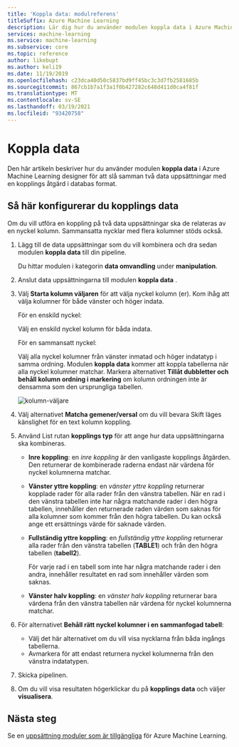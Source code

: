 ```yaml
---
title: 'Koppla data: modulreferens'
titleSuffix: Azure Machine Learning
description: Lär dig hur du använder modulen koppla data i Azure Machine Learning designer för att slå samman två data uppsättningar tillsammans.
services: machine-learning
ms.service: machine-learning
ms.subservice: core
ms.topic: reference
author: likebupt
ms.author: keli19
ms.date: 11/19/2019
ms.openlocfilehash: c23dca40d50c5837bd9ff45bc3c3d7fb2581685b
ms.sourcegitcommit: 867cb1b7a1f3a1f0b427282c648d411d0ca4f81f
ms.translationtype: MT
ms.contentlocale: sv-SE
ms.lasthandoff: 03/19/2021
ms.locfileid: "93420758"
---
```

# <a name="join-data"></a>Koppla data

Den här artikeln beskriver hur du använder modulen **koppla data** i Azure Machine Learning designer för att slå samman två data uppsättningar med en kopplings åtgärd i databas format.  

## <a name="how-to-configure-join-data"></a>Så här konfigurerar du kopplings data

Om du vill utföra en koppling på två data uppsättningar ska de relateras av en nyckel kolumn. Sammansatta nycklar med flera kolumner stöds också. 

1. Lägg till de data uppsättningar som du vill kombinera och dra sedan modulen **koppla data** till din pipeline. 

    Du hittar modulen i kategorin **data omvandling** under **manipulation**.

1. Anslut data uppsättningarna till modulen **koppla data** . 
 
1. Välj **Starta kolumn väljaren** för att välja nyckel kolumn (er). Kom ihåg att välja kolumner för både vänster och höger indata.

    För en enskild nyckel:

    Välj en enskild nyckel kolumn för båda indata.
    
    För en sammansatt nyckel:

    Välj alla nyckel kolumner från vänster inmatad och höger indatatyp i samma ordning. Modulen **koppla data** kommer att koppla tabellerna när alla nyckel kolumner matchar. Markera alternativet **Tillåt dubbletter och behåll kolumn ordning i markering** om kolumn ordningen inte är densamma som den ursprungliga tabellen. 

    ![kolumn-väljare](media/module/join-data-column-selector.png)


1. Välj alternativet **Matcha gemener/versal** om du vill bevara Skift läges känslighet för en text kolumn koppling. 
   
1. Använd List rutan **kopplings typ** för att ange hur data uppsättningarna ska kombineras.  
  
    * **Inre koppling**: en *inre koppling* är den vanligaste kopplings åtgärden. Den returnerar de kombinerade raderna endast när värdena för nyckel kolumnerna matchar.  
  
    * **Vänster yttre koppling**: en *vänster yttre koppling* returnerar kopplade rader för alla rader från den vänstra tabellen. När en rad i den vänstra tabellen inte har några matchande rader i den högra tabellen, innehåller den returnerade raden värden som saknas för alla kolumner som kommer från den högra tabellen. Du kan också ange ett ersättnings värde för saknade värden.  
  
    * **Fullständig yttre koppling**: en *fullständig yttre koppling* returnerar alla rader från den vänstra tabellen (**TABLE1**) och från den högra tabellen (**tabell2**).  
  
         För varje rad i en tabell som inte har några matchande rader i den andra, innehåller resultatet en rad som innehåller värden som saknas.  
  
    * **Vänster halv koppling**: en *vänster halv koppling* returnerar bara värdena från den vänstra tabellen när värdena för nyckel kolumnerna matchar.  

1. För alternativet **Behåll rätt nyckel kolumner i en sammanfogad tabell**:

    * Välj det här alternativet om du vill visa nycklarna från båda ingångs tabellerna.
    * Avmarkera för att endast returnera nyckel kolumnerna från den vänstra indatatypen.

1. Skicka pipelinen.

1. Om du vill visa resultaten högerklickar du på **kopplings data** och väljer **visualisera**.

## <a name="next-steps"></a>Nästa steg

Se en [uppsättning moduler som är tillgängliga](module-reference.md) för Azure Machine Learning. 